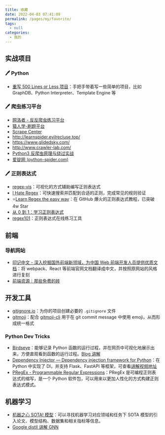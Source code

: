 ```yaml
---
title: 收藏
date: 2022-04-03 07:41:09
permalink: /pages/my/favorite/
tags: 
  - null
categories: 
  - 我的
---
```


## 实战项目

### :pen: Python

+ [重写 500 Lines or Less 项目](https://shuhari.dev/blog/2020/05/500lines-rewrite-intro)：手把手带着写一些简单的项目，比如 GraphDB、Python Interpreter、Template Engine 等

### :pen: 爬虫练习平台

+ [网洛者 - 反反爬虫练习平台](http://spider.wangluozhe.com/)
+ [猿人学-刷题平台](https://match.yuanrenxue.com/)
+ [Scrape Center](https://scrape.center/)
+ http://learnspider.evilrecluse.top/ 
+ https://www.glidedsky.com/ 
+ http://www.crawler-lab.com/ 
+ [Python3 反爬虫原理与绕过实战](http://www.porters.vip/)
+ [爱锭网 (python-spider.com)](https://www.python-spider.com/challenge/)

### :pen: 正则表达式

+ [regex-vis](https://github.com/Bowen7/regex-vis)：可视化的方式辅助编写正则表达式
+ [I Hate Regex](https://github.com/geongeorge/i-hate-regex)：可快速搜索并匹配到合适的正则，完成常见的规则验证
+ :star:[Learn Regex the easy way](https://github.com/ziishaned/learn-regex/blob/master/translations/README-cn.md)：在 GitHub 爆火的正则表达式教程，已突破 4w Star
+ [从 0 到 1：学习正则表达式](https://regexlearn.com/zh-cn/)
+ [regex101](https://regex101.com)：正则表达式在线练习工具

## 前端

### 导航网站

+ [印记中文 - 深入挖掘国外前端新领域，为中国 Web 前端开发人员提供优质文档](https://docschina.org/)：将 webpack、React 等前端官网文档翻译成中文，并按照原网站的风格进行复刻
+ [前端资源｜那些免费的砖](https://www.thosefree.com/web)



## 开发工具

+ [gitignore.io](gitignore.io)：为你的项目创建必要的 `.gitignore` 文件
+ [gitmoji](https://github.com/carloscuesta/gitmoji)：配合 [gitmoji-cli](https://github.com/carloscuesta/gitmoji-cli) 用于在 git commit message 中使用 emoji，从而形成统一格式

### Python Dev Tricks

+ [Birdseye](https://github.com/alexmojaki/birdseye)：能够记录 Python 函数的运行过程，并在网页中可视化地展示出来，方便直观看到函数的运行过程。[Blog 讲解](https://blog.csdn.net/u010751000/article/details/116358968)
+ [Dependency Injector — Dependency injection framework for Python](https://github.com/ets-labs/python-dependency-injector)：在 Python 中实现了 DI，并支持 Flask、FastAPI 等框架，可查看[讲解视频地址](https://www.bilibili.com/video/BV1SY4y1w7Rk)
+ [PRegEx - Programmable Regular Expressions](https://github.com/manoss96/pregex)：PRegEx 是可编程正则表达式的缩写，是一个 Python 软件包，可以用来以更加人性化的方式构建正则表达式模式。

## 机器学习

+ [机器之心 SOTA! 模型](https://sota.jiqizhixin.com/)：可以寻找机器学习对应领域和任务下 SOTA 模型的引入论文、模型结构、数据集和相关指标等信息。
+ [Google distll 讲解 GNN](https://distill.pub/2021/understanding-gnns/)